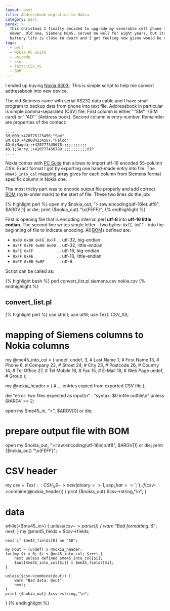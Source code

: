 ```yaml
---
layout: post
title: Addressbook migration to Nokia
category: perl
perex: >
  This christmas I finally decided to upgrade my venerable cell phone to something
  newer. Old one, Siemens ME45, served me well for eight years, but its second 
  battery life is close to death and I got feeling new gizmo would be nice.  
tags:
  - perl
  - Nokia PC Suite
  - unicode
  - csv
  - Text::CSV_XS
  - BOM
---
```

I ended up buying 
[Nokia 6303i][n6303].
This is simple script to help me convert addressbook into new device.

The old Siemens came with serial RS232 data cable and I have small program to 
backup data from phone into text file. Addressbook in particular is simple 
comma-separated (CSV) file. First column is either '''SM''' (SIM card) 
or '''AD''' (Address book). Second column is entry number. Remainder are 
properties of the contact:

    ....
    SM;009;+420776123456;"Sam"
    SM;010;+420604234567;"Falco"
    AD;0;Magda;;+420777345678;;;;;;;;;;;
    AD;1;Jerry;;+420777456789;;;;;;;;;;;VIP
    ....

Nokia comes with [PC Suite][pc_suite] that allows to import utf-16 encoded
55-column CSV. Exact format I got by exporting one hand-made entry into file.
The `@me45_into_col` mapping array gives for each column from Siemens format 
specific column in Nokia one.

The most tricky part was to encode output file properly and add correct 
[BOM][bom] (byte-order mark) to the start of file. These two lines do the job:

{% highlight perl %}
open my $nokia_out, ">:raw:encoding(utf-16le):utf8", $ARGV[1] or die;
print {$nokia_out} "\x{FEFF}";
{% endhighlight %}

First is opening file that is encoding internal perl **utf-8** into **utf-16 
little endian**. The second line writes single letter - two bytes: `0xFE`, `0xFF` - 
into the beginning of file to indicate encoding. All [BOM][bom]s defined are:

  - `0x00 0x00 0xFE 0xFF` ... utf-32, big-endian
  - `0xFF 0xFE 0x00 0x00` ... utf-32, little-endian
  - `0xFE 0xFF          ` ... utf-16, big-endian
  - `0xFF 0xFE          ` ... utf-16, little-endian
  - `0xEF 0xBB 0xBF     ` ... utf-8

Script can be called as:

{% highlight bash %}
perl convert_list.pl siemens.csv nokia.csv
{% endhighlight %}

## convert_list.pl

{% highlight perl %}
use strict;
use utf8;
use Text::CSV_XS;

# mapping of Siemens columns to Nokia columns
my @me45_into_col = (
    undef,
    undef,
    3,       # Last Name
    1,       # First Name
    13,      # Phone
    6,       # Company
    22,      # Street
    24,      # City
    23,      # Postcode
    26,      # Country
    14,      # Tel Office
    27,      # Tel Mobile
    16,      # Fax
    15,      # E-Mail
    18,      # Web Page
    undef,   # Group
);

my @nokia_header = (
    # ... entries copied from exported CSV file
);

die "error: two files expected as input\n"
  . "syntax: $0 infile outfile\n"
    unless @ARGV == 2;

open my $me45_in,   "<", $ARGV[0] or die;

# prepare output file with BOM
open my $nokia_out, ">:raw:encoding(utf-16le):utf8", $ARGV[1] or die;
print {$nokia_out} "\x{FEFF}";

# CSV header
my $csv = Text::CSV_XS->new({ binary => 1, sep_char => ';' });
if($csv->combine(@nokia_header)) {
    print {$nokia_out} $csv->string,"\n";
}

# data
while(<$me45_in>) {
    unless($csv->parse($_)) {
        warn "Bad formatting: $_";
        next;
    }
    my @me45_fields = $csv->fields;

    next if $me45_fields[0] ne "AD";

    my @out = (undef) x @nokia_header;
    for(my $i = 0; $i < @me45_into_col; $i++) {
        next unless defined $me45_into_col[$i];
        $out[$me45_into_col[$i]] = $me45_fields[$i];
    }

    unless($csv->combine(@out)) {
        warn "Bad data: @out";
        next;
    }
    print {$nokia_out} $csv->string,"\n";
}
{% endhighlight %}

[n6303]:    http://europe.nokia.com/find-products/devices/nokia-6303i-classic
[pc_suite]: http://europe.nokia.com/support/download-software/pc-suites
[bom]:      http://www.unicode.org/faq/utf_bom.html#BOM
